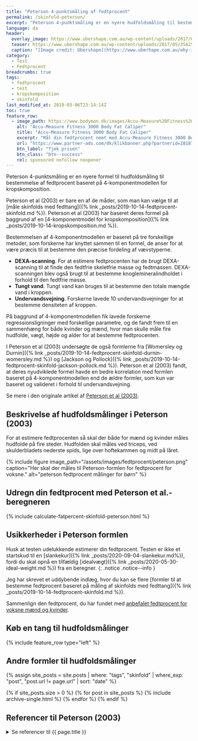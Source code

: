 ```yaml
---
title: "Peterson 4-punktsmåling af fedtprocent"
permalink: /skinfold-peterson/
excerpt: "Peterson 4-punktsmåling er en nyere hudfoldsmåling til bestemmelse af fedtprocent baseret på 4-komponentmodellen for kropskomposition."
language: da
header:
  overlay_image: https://www.ubershape.com.au/wp-content/uploads/2017/05/35A2528-1024x683.jpg
  teaser: https://www.ubershape.com.au/wp-content/uploads/2017/05/35A2528-1024x683.jpg
  caption: "[Image credit: Ubershape](https://www.uberhape.com.au/why-i-use-metabolic-analytics-with-my-clients/)"
category:
  - Test
  - Fedtprocent
breadcrumbs: true
tags:
  - fedtprocent
  - test
  - kropskomposition
  - skinfold
last_modified_at: 2019-03-06T23:14:14Z
toc: true
feature_row:
  - image_path: https://www.bodyman.dk/images/Accu-Measure%20Fitness%203000%20Body%20Fat%20Caliper1-p.jpg
    alt: "Accu-Measure Fitness 3000 Body Fat Caliper"
    title: "Accu-Measure Fitness 3000 Body Fat Caliper"
    excerpt: "Mål din fedtprocent nemt med Accu-Measure Fitness 3000 Body Fat Caliper. Fedttangen bliver brugt af mange amerikanske personlige trænere på grund af dens præcise målinger. Du kan både bruge den hjemme eller have den med på farten."
    url: "https://www.partner-ads.com/dk/klikbanner.php?partnerid=28187&bannerid=20604&htmlurl=https://www.bodyman.dk/shop/accu-measure-fitness-54935p.html"
    btn_label: "Tjek prisen"
    btn_class: "btn--success"
    rel: sponsored nofollow noopener
---
```


Peterson 4-punktsmåling er en nyere formel til hudfoldsmåling til bestemmelse af fedtprocent baseret på 4-komponentmodellen for kropskomposition.

Peterson et al (2003) er bare en af de måder, som man kan vælge til at [måle skinfolds med fedttang]({% link _posts/2019-10-14-fedtprocent-skinfold.md %}). Peterson et al (2003) har baseret deres formel på baggrund af en [4-komponentmodel for kropskomposition]({% link _posts/2019-10-14-kropskomposition.md %}).

Bestemmelsen af 4-komponentmodellen er baseret på tre forskellige metoder, som forskerne har knyttet sammen til en formel, de anser for at være præcis til at bestemme den præcise fordeling af vævstyperne.

- **DEXA-scanning**. For at estimere fedtprocenten har de brugt DEXA-scanning til at finde den fedtfrie skeletfrie masse og fedtmassen. DEXA-scanningen blev også brugt til at bestemme knoglemineralindholdet i forhold til den fedtfrie masse.
- **Tungt vand**. Tungt vand kan bruges til at bestemme den totale mængde vand i kroppen.
- **Undervandsvejning**. Forskerne lavede 10 undervandsvejninger for at bestemme densiteten af kroppen.

På baggrund af 4-komponentmodellen fik lavede forskerne regressionsligninger med forskellige parametre, og de fandt frem til en sammenhæng for både kvinder og mænd, hvor man skulle måle fire hudfolde, vægt, højde og alder for at bestemme fedtprocenten.

I Peterson et al (2003) undersøgte de også formlerne fra [Womersley og Durnin]({% link _posts/2019-10-14-fedtprocent-skinfold-durnin-womersley.md %}) og [Jackson og Pollock]({% link _posts/2019-10-14-fedtprocent-skinfold-jackson-pollock.md %}). Peterson et al (2003) fandt, at deres nyudviklede formel havde en bedre korrelation med formlen baseret på 4-komponentmodellen end de ældre formler, som kun var baseret og valideret i forhold til undervandsvejning.

Se mere i den originale artikel af [Peterson et al (2003)](https://academic.oup.com/ajcn/article/77/5/1186/4689818).

## Beskrivelse af hudfoldsmålinger i Peterson (2003)

For at estimere fedtprocenten så skal der både for mænd og kvinder måles hudfolde på fire steder. Hudfolden skal måles ved triceps, ved skulderbladets nederste spids, lige over hoftekammen og midt på låret.

{% include figure image_path="/assets/images/fedtprocent/peterson.png" caption="Her skal der måles til Peterson-formlen for fedtprocent for voksne." alt="peterson fedtprocent målinger for børn" %}

## Udregn din fedtprocent med Peterson et al.-beregneren

{% include calculate-fatpercent-skinfold-peterson.html %}

## Usikkerheder i Peterson formlen

Husk at testen udelukkende estimerer din fedtprocent. Testen er ikke et startskud til en [slankekur]({% link _posts/2020-09-04-slankekur.md%}), fordi du skal opnå en tilfældig [idealvægt]({% link _posts/2020-05-30-ideal-weight.md %}) fra en beregner.
{: .notice .notice--info }

Jeg har skrevet et uddybende indlæg, hvor du kan se flere [formler til at bestemme fedtprocent baseret på måling af skinfolds med fedttang]({% link _posts/2019-10-14-fedtprocent-skinfold.md %}). 

Sammenlign den fedtprocent, du har fundet med [anbefalet fedtprocent for voksne mænd og kvinder](/fedtprocent-normer/).

## Køb en tang til hudfoldsmålinger

{% include feature_row type="left" %}

## Andre formler til hudfoldsmålinger

{% assign site_posts = site.posts | where: "tags", "skinfold" | where_exp: "post", "post.url != page.url" | sort: "date" %}

{% if site_posts.size > 0 %}
  {% for post in site_posts %}
    {% include archive-single.html %}
  {% endfor %}
{% endif %}

## Referencer til Peterson (2003)

<details markdown="1">
  <summary>Se referencer til {{ page.title }}</summary>

- Peterson, Matthew J., Stefan A. Czerwinski, og Roger M. Siervogel. 2003. “Development and Validation of Skinfold-Thickness Prediction Equations with a 4-Compartment Model”. The American Journal of Clinical Nutrition 77 (5): 1186–91. <https://doi.org/10.1093/ajcn/77.5.1186>.
</details>
